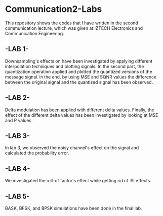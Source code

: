 # Communication2-Labs
This repository shows the codes that I have written in the second communication lecture, which was given at IZTECH Electronics and Communication Engineering. 

-LAB 1-
-------

Downsampling's effects on have been investigated by applying different interpolation techniques and plotting signals. In the second part, the quantization operation applied and plotted the quantized versions of the message signal. In the end, by using MSE and SQNR values the difference between the original signal and the quantized signal has been observed.

-LAB 2-
-------

Delta modulation has been applied with different delta values. Finally, the effect of the different delta values has been investigated by looking at MSE and P values.

-LAB 3-
-------

In lab 3, we observed the noisy channel's effect on the signal and calculated the probability error.

-LAB 4-
-------

We investigated the roll-of factor's effect while getting rid of ISI effects.

-LAB 5-
-------

BASK, BFSK, and BPSK simulations have been done in the final lab.

